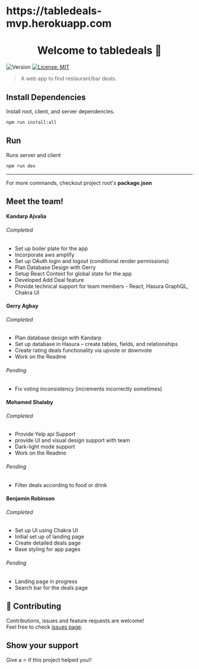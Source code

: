 <h1> https://tabledeals-mvp.herokuapp.com</h1>

<h1 align="center">Welcome to tabledeals 👋</h1>
<p>
  <img alt="Version" src="https://img.shields.io/badge/version-0.0.1-blue.svg?cacheSeconds=2592000" />
  <a href="#" target="_blank">
    <img alt="License: MIT" src="https://img.shields.io/badge/License-MIT-yellow.svg" />
  </a>
</p>

> A web app to find restaurant/bar deals.

## Install Dependencies

Install root, client, and server dependencies.
```sh
npm run install:all
```

## Run 

Runs server and client
```sh
npm run dev
```

---
For more commands, checkout project root's **package.json**

## Meet the team!
<h4>Kandarp Ajvalia</h4>
  <h6>Completed</h6>
  <ul>
    <li> Set up boiler plate for the app </li>
    <li> Incorporate aws amplify </li>
    <li> Set up OAuth login and logout (conditional render permissions) </li>
    <li> Plan Database Design with Gerry </li>
    <li> Setup React Context for global state for the app </li>
    <li> Developed Add Deal feature </li>
    <li> Provide technical support for team members - React, Hasura GraphQL, Chakra UI </li>
  </ul>
  
<h4>Gerry Agbay</h4>
  <h6>Completed</h6>
  <ul>
    <li> Plan database design with Kandarp </li>
    <li> Set up database in Hasura – create tables, fields, and relationships </li>
    <li> Create rating deals functionality via upvote or downvote </li>
    <li> Work on the Readme </li>
  </ul>
  <h6>Pending</h6>
  <ul>
    <li> Fix voting inconsistency (increments incorrectly sometimes) </li>
  </ul>
  
<h4>Mohamed Shalaby</h4>
  <h6>Completed</h6>
  <ul>
    <li> Provide Yelp api Support </li>
    <li> provide UI and visual design support with team </li>
    <li> Dark-light mode support </li>
    <li> Work on the Readme </li>
  </ul>
  <h6>Pending</h6>
  <ul>
    <li> Filter deals according to food or drink </li>
  </ul>

<h4>Benjamin Robinson</h4>
  <h6>Completed</h6>
  <ul>
    <li> Set up UI using Chakra UI </li>
    <li> Initial set up of landing page </li>
    <li> Create detailed deals page </li>
    <li> Base styling for app pages </li>
  </ul>
  <h6>Pending</h6>
  <ul>
    <li> Landing page in progress </li>
    <li> Search bar for the deals page </li>
  </ul>

## 🤝 Contributing

Contributions, issues and feature requests are welcome!<br />Feel free to check [issues page](https://github.com/KandarpAjvalia/tabledeals/issues). 

## Show your support

Give a ⭐️ if this project helped you!!
